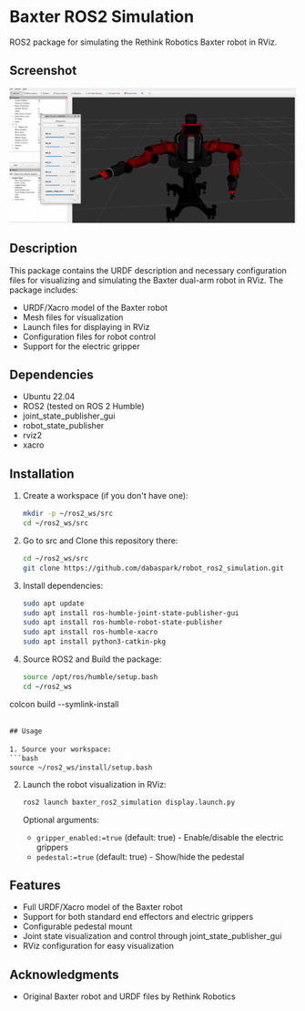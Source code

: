 # Baxter ROS2 Simulation

ROS2 package for simulating the Rethink Robotics Baxter robot in RViz.

## Screenshot

![screenshot](screenshot.png)

## Description
This package contains the URDF description and necessary configuration files for visualizing and simulating the Baxter dual-arm robot in RViz. The package includes:
- URDF/Xacro model of the Baxter robot
- Mesh files for visualization
- Launch files for displaying in RViz
- Configuration files for robot control
- Support for the electric gripper

## Dependencies
- Ubuntu 22.04
- ROS2 (tested on ROS 2 Humble)
- joint_state_publisher_gui
- robot_state_publisher
- rviz2
- xacro

## Installation

1. Create a workspace (if you don't have one):
   ```bash
   mkdir -p ~/ros2_ws/src
   cd ~/ros2_ws/src
   ```

2. Go to src and Clone this repository there:
   ```bash
   cd ~/ros2_ws/src
   git clone https://github.com/dabaspark/robot_ros2_simulation.git
   ```

3. Install dependencies:
   ```bash
   sudo apt update
   sudo apt install ros-humble-joint-state-publisher-gui
   sudo apt install ros-humble-robot-state-publisher
   sudo apt install ros-humble-xacro
   sudo apt install python3-catkin-pkg
   ```

4. Source ROS2 and Build the package:
   ```bash
   source /opt/ros/humble/setup.bash
   cd ~/ros2_ws
  colcon build --symlink-install
   ```

## Usage

1. Source your workspace:
   ```bash
   source ~/ros2_ws/install/setup.bash
   ```

2. Launch the robot visualization in RViz:
   ```bash
   ros2 launch baxter_ros2_simulation display.launch.py
   ```

   Optional arguments:
   - `gripper_enabled:=true` (default: true) - Enable/disable the electric grippers
   - `pedestal:=true` (default: true) - Show/hide the pedestal

## Features
- Full URDF/Xacro model of the Baxter robot
- Support for both standard end effectors and electric grippers
- Configurable pedestal mount
- Joint state visualization and control through joint_state_publisher_gui
- RViz configuration for easy visualization

## Acknowledgments
- Original Baxter robot and URDF files by Rethink Robotics
